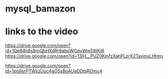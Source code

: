 # mysql_bamazon



# links to the video

https://drive.google.com/open?id=1Qe84h8s8roQbHXdRr9abqWGpvWm5WKiR
https://drive.google.com/open?id=13IH__PUZ0KmfzXahPLzrX2TaymxLHtmn

https://drive.google.com/open?id=1po9srPTWszUuc4gGSsBoAUeDDqjROmc4
